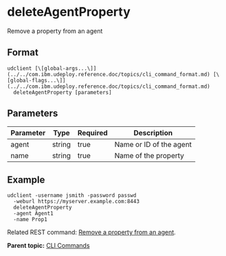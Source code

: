 # deleteAgentProperty

Remove a property from an agent

## Format

```
udclient [\[global-args...\]](../../com.ibm.udeploy.reference.doc/topics/cli_command_format.md) [\[global-flags...\]](../../com.ibm.udeploy.reference.doc/topics/cli_command_format.md)
  deleteAgentProperty [parameters]
```

## Parameters

|Parameter|Type|Required|Description|
|---------|----|--------|-----------|
|agent|string|true|Name or ID of the agent|
|name|string|true|Name of the property|

## Example

```
udclient -username jsmith -password passwd 
  -weburl https://myserver.example.com:8443
  deleteAgentProperty
  -agent Agent1
  -name Prop1
```

Related REST command: [Remove a property from an agent](rest_cli_agentcli_deleteproperty_put.md).

**Parent topic:** [CLI Commands](../../com.ibm.udeploy.reference.doc/topics/cli_commands.md)

